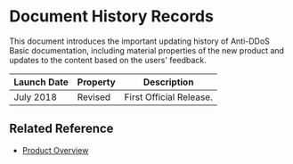 # Document History Records

This document introduces the important updating history of Anti-DDoS Basic documentation, including material properties of the new product and updates to the content based on the users' feedback.

| Launch Date | Property | Description |
|-|-|-|
|July 2018|Revised|First Official Release. |



## Related Reference

- [Product Overview](../Introduction/What-Is-Advanced-Anti-DDoS.md)

